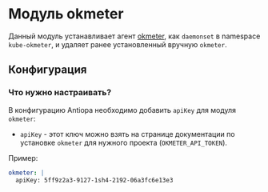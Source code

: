 Модуль okmeter
==============

Данный модуль устанавливает агент [okmeter](http://okmeter.io), как `daemonset` в namespace `kube-okmeter`, и удаляет ранее установленный вручную `okmeter`.

Конфигурация
------------

### Что нужно настраивать?

В конфигурацию Antiopa необходимо добавить `apiKey` для модуля `okmeter`:

* `apiKey` - этот ключ можно взять на странице документации по установке `okmeter` для нужного проекта (`OKMETER_API_TOKEN`).

Пример:

```yaml
okmeter: |
  apiKey: 5ff9z2a3-9127-1sh4-2192-06a3fc6e13e3
```

